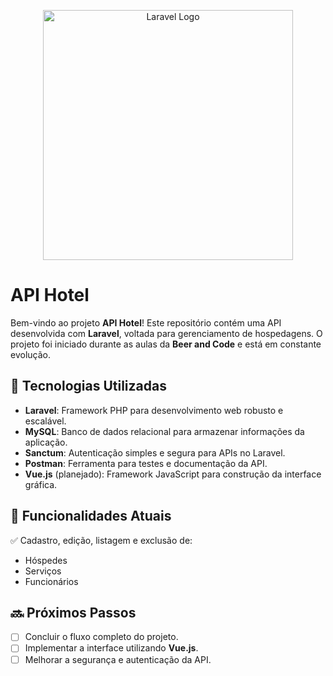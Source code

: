 <p align="center">
    <a href="https://laravel.com" target="_blank">
        <img src="https://raw.githubusercontent.com/laravel/art/master/logo-lockup/5%20SVG/2%20CMYK/1%20Full%20Color/laravel-logolockup-cmyk-red.svg" width="400" alt="Laravel Logo">
    </a>
</p>

# API Hotel

Bem-vindo ao projeto **API Hotel**! Este repositório contém uma API desenvolvida com **Laravel**, voltada para gerenciamento de hospedagens. O projeto foi iniciado durante as aulas da **Beer and Code** e está em constante evolução.

## 🚀 Tecnologias Utilizadas

- **Laravel**: Framework PHP para desenvolvimento web robusto e escalável.
- **MySQL**: Banco de dados relacional para armazenar informações da aplicação.
- **Sanctum**: Autenticação simples e segura para APIs no Laravel.
- **Postman**: Ferramenta para testes e documentação da API.
- **Vue.js** (planejado): Framework JavaScript para construção da interface gráfica.

## 📌 Funcionalidades Atuais

✅ Cadastro, edição, listagem e exclusão de:
- Hóspedes
- Serviços
- Funcionários

## 🔜 Próximos Passos

- [ ] Concluir o fluxo completo do projeto.
- [ ] Implementar a interface utilizando **Vue.js**.
- [ ] Melhorar a segurança e autenticação da API.
